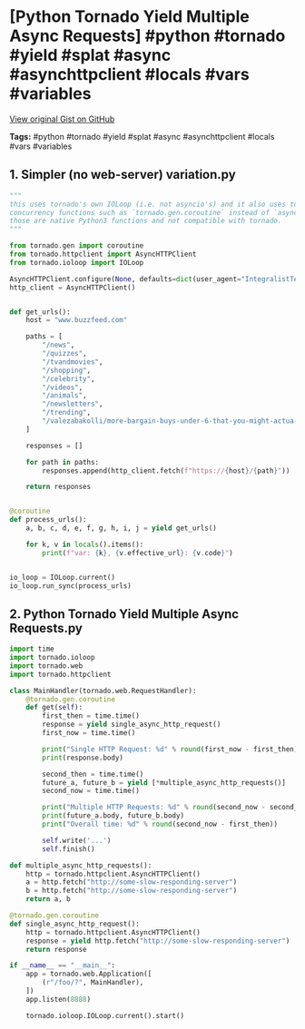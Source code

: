 # [Python Tornado Yield Multiple Async Requests] #python #tornado #yield #splat #async #asynchttpclient #locals #vars #variables

[View original Gist on GitHub](https://gist.github.com/Integralist/f832aac00ec710a08049cd070323a3fe)

**Tags:** #python #tornado #yield #splat #async #asynchttpclient #locals #vars #variables

## 1. Simpler (no web-server) variation.py

```python
"""
this uses tornado's own IOLoop (i.e. not asyncio's) and it also uses tornado's own
concurrency functions such as `tornado.gen.coroutine` instead of `async/await` as
those are native Python3 functions and not compatible with tornado.
"""

from tornado.gen import coroutine
from tornado.httpclient import AsyncHTTPClient
from tornado.ioloop import IOLoop

AsyncHTTPClient.configure(None, defaults=dict(user_agent="IntegralistTesting"))
http_client = AsyncHTTPClient()


def get_urls():
    host = "www.buzzfeed.com"

    paths = [
        "/news",
        "/quizzes",
        "/tvandmovies",
        "/shopping",
        "/celebrity",
        "/videos",
        "/animals",
        "/newsletters",
        "/trending",
        "/valezabakolli/more-bargain-buys-under-6-that-you-might-actua-kmldud9yf",  # noqa
    ]

    responses = []

    for path in paths:
        responses.append(http_client.fetch(f"https://{host}/{path}"))

    return responses


@coroutine
def process_urls():
    a, b, c, d, e, f, g, h, i, j = yield get_urls()

    for k, v in locals().items():
        print(f"var: {k}, {v.effective_url}: {v.code}")


io_loop = IOLoop.current()
io_loop.run_sync(process_urls)
```

## 2. Python Tornado Yield Multiple Async Requests.py

```python
import time
import tornado.ioloop
import tornado.web
import tornado.httpclient

class MainHandler(tornado.web.RequestHandler):
    @tornado.gen.coroutine
    def get(self):
        first_then = time.time()
        response = yield single_async_http_request()
        first_now = time.time()

        print("Single HTTP Request: %d" % round(first_now - first_then))
        print(response.body)

        second_then = time.time()
        future_a, future_b = yield [*multiple_async_http_requests()]
        second_now = time.time()

        print("Multiple HTTP Requests: %d" % round(second_now - second_then))
        print(future_a.body, future_b.body)
        print("Overall time: %d" % round(second_now - first_then))

        self.write('...')
        self.finish()

def multiple_async_http_requests():
    http = tornado.httpclient.AsyncHTTPClient()
    a = http.fetch("http://some-slow-responding-server")
    b = http.fetch("http://some-slow-responding-server")
    return a, b

@tornado.gen.coroutine
def single_async_http_request():
    http = tornado.httpclient.AsyncHTTPClient()
    response = yield http.fetch("http://some-slow-responding-server")
    return response

if __name__ == "__main__":
    app = tornado.web.Application([
        (r"/foo/?", MainHandler),
    ])
    app.listen(8888)

    tornado.ioloop.IOLoop.current().start()
```

